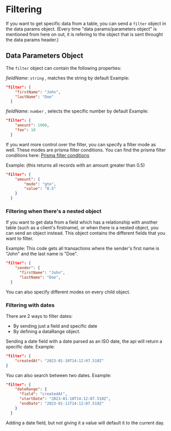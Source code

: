 # Filtering

If you want to get specific data from a table, you can send a `filter` object in the data params object. (Every time "data params/parameters object" is mentioned from here on out, it is refering to the object that is sent throught the data params header.) 

## Data Parameters Object
The `filter` object can contain the following properties:

*fieldName*: `string` , matches the string by default
Example: 
```json
"filter": {
    "firstName": "John",
    "lastName": "Doe"
  }
```

*fieldName*: `number` , selects the specific number by default
Example: 
```json
"filter": {
    "amount": 1000,
    "fee": 10
  }
```

If you want more control over the filter, you can specify a filter mode as well. These modes are prisma filter conditions. You can find the prisma filter conditions here: [Prisma filter conditions](https://www.prisma.io/docs/reference/api-reference/prisma-client-reference#scalar-list-filters)

Example: (this returns all records with an amount greater than 0.5)
```json 
"filter": {
    "amount": {
	    "mode": "gte",
		"value": "0.5"
    }
  }
```

### Filtering when there's a nested object

If you want to get data from a field which has a relationship with another table (such as a client's firstname), or when there is a nested object, you can send an object instead.
This object contains the different fields that you want to filter. 

Example: 
This code gets all transactions where the sender's first name is "John" and the last name is "Doe".

```json
"filter": {
    "sender": {
      "firstName": "John",
      "lastName": "Doe",
  }
```

You can also specify different modes on every child object. 

### Filtering with dates

There are 2 ways to filter dates:

- By sending just a field and specific date
- By defining a dataRange object.

Sending a date field with a date parsed as an ISO date, the api will return a specific date.
Example: 
```json
"filter": {
    "createdAt": "2023-01-10T14:12:07.510Z"
}
```

You can also search between two dates.
Example: 
```json
"filter": {
    "dateRange": {
      "field": "createdAt",
      "startDate": "2023-01-10T14:12:07.510Z",
      "endDate": "2023-01-11T14:12:07.510Z"
    }
  }
```

Adding a date field, but not giving it a value will default it to the current day.